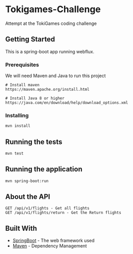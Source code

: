 # Tokigames-Challenge

Attempt at the TokiGames coding challenge

## Getting Started

This is a spring-boot app running webflux.

### Prerequisites

We will need Maven and Java to run this project

```
# Install maven
https://maven.apache.org/install.html

# Install Java 8 or higher
https://java.com/en/download/help/download_options.xml
```

### Installing

```bash
mvn install
```

## Running the tests

```bash
mvn test
```

## Running the application
```bash
mvn spring-boot:run
```

## About the API

```
GET /api/v1/flights - Get all flights
GET /api/v1/flights/return - Get the Return flights
```

## Built With

* [SpringBoot](https://spring.io/projects/spring-boot) - The web framework used
* [Maven](https://maven.apache.org/) - Dependency Management 